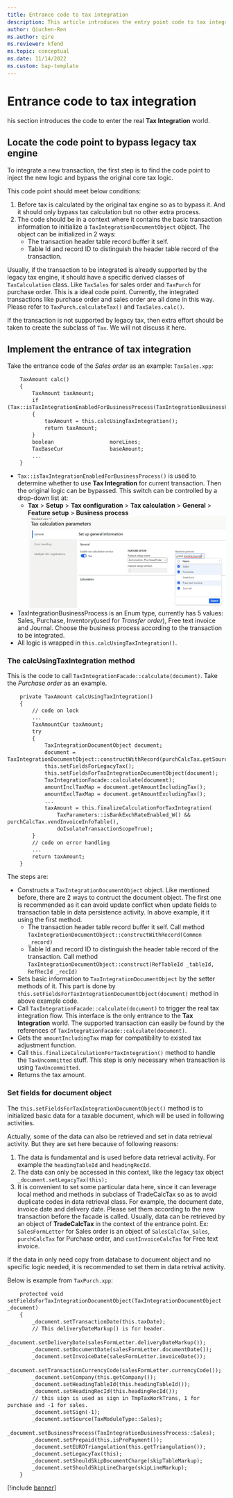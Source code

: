 ```yaml
---
title: Entrance code to tax integration 
description: This article introduces the entry point code to tax integration.
author: Qiuchen-Ren
ms.author: qire
ms.reviewer: kfend
ms.topic: conceptual
ms.date: 11/14/2022
ms.custom: bap-template
---
```


# Entrance code to tax integration 

his section introduces the code to enter the real **Tax Integration** world.

## Locate the code point to bypass legacy tax engine

To integrate a new transaction, the first step is to find the code point to inject the new logic and bypass the original core tax logic.

This code point should meet below conditions:

1. Before tax is calculated by the original tax engine so as to bypass it. And it should only bypass tax calculation but no other extra process.
2. The code should be in a context where it contains the basic transaction information to initialize a `TaxIntegrationDocumentObject` object. The object can be initialized in 2 ways:
   - The transaction header table record buffer it self.
   - Table Id and record ID to distinguish the header table record of the transaction.

Usually, if the transaction to be integrated is already supported by the legacy tax engine, it should have a specific derived classes of `TaxCalculation` class. Like `TaxSales` for sales order and `TaxPurch` for purchase order. This is a ideal code point. Currently, the integrated transactions like purchase order and sales order are all done in this way. Please refer to `TaxPurch.calculateTax()` and `TaxSales.calc()`.

If the transaction is not supported by legacy tax, then extra effort should be taken to create the subclass of `Tax`. We will not discuss it here.

## Implement the entrance of tax integration

Take the entrance code of the *Sales order* as an example:
`TaxSales.xpp`:

```X++
    TaxAmount calc()
    {
        TaxAmount taxAmount;
        if (Tax::isTaxIntegrationEnabledForBusinessProcess(TaxIntegrationBusinessProcess::Sales))
        {
            taxAmount = this.calcUsingTaxIntegration();
            return taxAmount;
        }
        boolean                  moreLines;
        TaxBaseCur               baseAmount;
        ...
    }
```

- `Tax::isTaxIntegrationEnabledForBusinessProcess()` is used to determine whether to use **Tax Integration** for current transaction. Then the original logic can be bypassed. This switch can be controlled by a drop-down list at:
  - **Tax** > **Setup** > **Tax configuration** > **Tax calculation** > **General** > **Feature setup** > **Business process**
  ![BusinessProcessDropDown.jpg](./media/Business-process-drop-down.jpg)
- TaxIntegrationBusinessProcess is an Enum type, currently has 5 values: Sales, Purchase, Inventory(used for *Transfer order*), Free text invoice and Journal. Choose the business process according to the transaction to be integrated.
- All logic is wrapped in `this.calcUsingTaxIntegration()`.

### The calcUsingTaxIntegration method

This is the code to call `TaxIntegrationFacade::calculate(document)`. Take the *Purchase order* as an example.

```X++
    private TaxAmount calcUsingTaxIntegration()
    {
        // code on lock
        ...
        TaxAmountCur taxAmount;
        try
        {
            TaxIntegrationDocumentObject document;
            document = TaxIntegrationDocumentObject::constructWithRecord(purchCalcTax.getSource());
            this.setFieldsForLegacyTax();
            this.setFieldsForTaxIntegrationDocumentObject(document);
            TaxIntegrationFacade::calculate(document);
            amountInclTaxMap = document.getAmountIncludingTax();
            amountExclTaxMap = document.getAmountExcludingTax();
            ...
            taxAmount = this.finalizeCalculationForTaxIntegration(
                TaxParameters::isBankExchRateEnabled_W() && purchCalcTax.vendInvoiceInfoTable(),
                doIsolateTransactionScopeTrue);
        }
        // code on error handling
        ...
        return taxAmount;
    }
```

The steps are:

- Constructs a `TaxIntegrationDocumentObject` object. Like mentioned before, there are 2 ways to contruct the document object. The first one is recommended as it can avoid update conflict when update fields to transaction table in data persistence activity. In above example, it it using the first method.
  - The transaction header table record buffer it self. Call method `TaxIntegrationDocumentObject::constructWithRecord(Common _record)`
  - Table Id and record ID to distinguish the header table record of the transaction. Call method `TaxIntegrationDocumentObject::construct(RefTableId _tableId, RefRecId _recId)`
- Sets basic information to `TaxIntegrationDocumentObject` by the setter methods of it. This part is done by `this.setFieldsForTaxIntegrationDocumentObject(document)` method in above example code.
- Call `TaxIntegrationFacade::calculate(document)` to trigger the real tax integration flow. This interface is the only entrance to the **Tax Integration** world. The supported transaction can easily be found by the references of `TaxIntegrationFacade::calculate(document)`.
- Gets the `amountIncludingTax` map for compatibility to existed tax adjustment function.
- Call `this.finalizeCalculationForTaxIntegration()` method to handle the `TaxUncommitted` stuff. This step is only necessary when transaction is using `TaxUncommitted`.
- Returns the tax amount.

### Set fields for document object

The `this.setFieldsForTaxIntegrationDocumentObject()` method is to initialized basic data for a taxable document, which will be used in following activities.

Actually, some of the data can also be retrieved and set in data retrieval activity. But they are set here because of following reasons:

1. The data is fundamental and is used before data retrieval activity. For example the `headingTableId` and `headingRecId`.
2. The data can only be accessed in this context, like the legacy tax object `_document.setLegacyTax(this);`
3. It is convenient to set some particular data here, since it can leverage local method and methods in subclass of TradeCalcTax so as to avoid duplicate codes in data retrieval class. For example, the document date, invoice date and delivery date.
Please set them according to the new transaction before the facade is called. Usually, data can be retrieved by an object of **TradeCalcTax** in the context of the entrance point. Ex: `SalesFormLetter` for Sales order is an object of `SalesCalcTax_Sales`, `purchCalcTax` for Purchase order, and `custInvoiceCalcTax` for Free text invoice.

If the data in only need copy from database to document object and no specific logic needed, it is recommended to set them in data retrival activity.

Below is example from `TaxPurch.xpp`:

```X++
    protected void setFieldsForTaxIntegrationDocumentObject(TaxIntegrationDocumentObject _document)
    {
        _document.setTransactionDate(this.taxDate);
        // This deliveryDateMarkup() is for header.
        _document.setDeliveryDate(salesFormLetter.deliveryDateMarkup());
        _document.setDocumentDate(salesFormLetter.documentDate());
        _document.setInvoiceDate(salesFormLetter.invoiceDate());
        _document.setTransactionCurrencyCode(salesFormLetter.currencyCode());
        _document.setCompany(this.getCompany());
        _document.setHeadingTableId(this.headingTableId());
        _document.setHeadingRecId(this.headingRecId());
        // this sign is used as sign in TmpTaxWorkTrans, 1 for purchase and -1 for sales.
        _document.setSign(-1);
        _document.setSource(TaxModuleType::Sales);
        _document.setBusinessProcess(TaxIntegrationBusinessProcess::Sales);
        _document.setPrepaid(this.isPrePayment());
        _document.setEUROTriangulation(this.getTriangulation());
        _document.setLegacyTax(this);
        _document.setShouldSkipDocumentCharge(skipTableMarkup);
        _document.setShouldSkipLineCharge(skipLineMarkup);
    }
```

[!include [banner](../includes/banner.md)]
